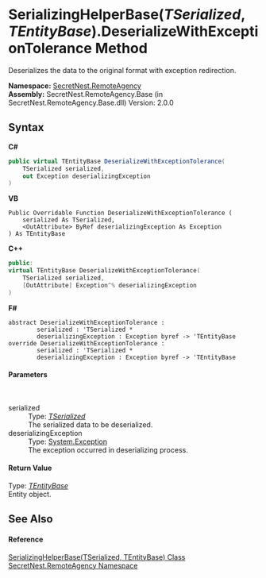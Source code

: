 # SerializingHelperBase(*TSerialized*, *TEntityBase*).DeserializeWithExceptionTolerance Method 
 

Deserializes the data to the original format with exception redirection.

**Namespace:**&nbsp;<a href="N_SecretNest_RemoteAgency">SecretNest.RemoteAgency</a><br />**Assembly:**&nbsp;SecretNest.RemoteAgency.Base (in SecretNest.RemoteAgency.Base.dll) Version: 2.0.0

## Syntax

**C#**<br />
``` C#
public virtual TEntityBase DeserializeWithExceptionTolerance(
	TSerialized serialized,
	out Exception deserializingException
)
```

**VB**<br />
``` VB
Public Overridable Function DeserializeWithExceptionTolerance ( 
	serialized As TSerialized,
	<OutAttribute> ByRef deserializingException As Exception
) As TEntityBase
```

**C++**<br />
``` C++
public:
virtual TEntityBase DeserializeWithExceptionTolerance(
	TSerialized serialized, 
	[OutAttribute] Exception^% deserializingException
)
```

**F#**<br />
``` F#
abstract DeserializeWithExceptionTolerance : 
        serialized : 'TSerialized * 
        deserializingException : Exception byref -> 'TEntityBase 
override DeserializeWithExceptionTolerance : 
        serialized : 'TSerialized * 
        deserializingException : Exception byref -> 'TEntityBase 
```


#### Parameters
&nbsp;<dl><dt>serialized</dt><dd>Type: <a href="T_SecretNest_RemoteAgency_SerializingHelperBase_2">*TSerialized*</a><br />The serialized data to be deserialized.</dd><dt>deserializingException</dt><dd>Type: <a href="https://docs.microsoft.com/dotnet/api/system.exception" target="_blank">System.Exception</a><br />The exception occurred in deserializing process.</dd></dl>

#### Return Value
Type: <a href="T_SecretNest_RemoteAgency_SerializingHelperBase_2">*TEntityBase*</a><br />Entity object.

## See Also


#### Reference
<a href="T_SecretNest_RemoteAgency_SerializingHelperBase_2">SerializingHelperBase(TSerialized, TEntityBase) Class</a><br /><a href="N_SecretNest_RemoteAgency">SecretNest.RemoteAgency Namespace</a><br />